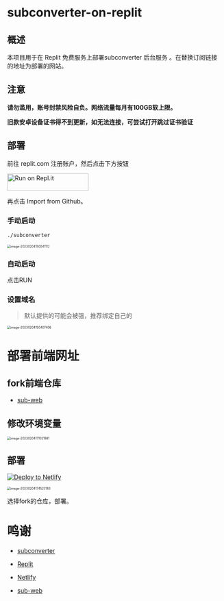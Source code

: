 # subconverter-on-replit

## 概述

本项目用于在 Replit 免费服务上部署subconverter 后台服务 。在替换订阅链接的地址为部署的网站。

## 注意

 **请勿滥用，账号封禁风险自负。网络流量每月有100GB软上限。**

 **旧款安卓设备证书得不到更新，如无法连接，可尝试打开跳过证书验证**

## 部署

前往 replit.com 注册账户，然后点击下方按钮

<a href="https://repl.it/github/Atticus6/subconverter_on_replit">
  <img alt="Run on Repl.it" src="https://repl.it/badge/github/Atticus6/subconverter_on_replit" style="height: 40px; width: 190px;" />
</a>

再点击 Import from Github。

### 手动启动

```bash
./subconverter
```

<img src="https://img.iweec.cn/img/image-20230204150041112.png" alt="image-20230204150041112" style="zoom:50%;" />

### 自动启动

点击RUN

### 设置域名

> 默认提供的可能会被强，推荐绑定自己的

<img src="https://img.iweec.cn/img/image-20230204150407406.png" alt="image-20230204150407406" style="zoom:50%;" />

# 部署前端网址

## fork前端仓库

- [sub-web](https://github.com/Atticus6/sub-web)

## 修改环境变量

<img src="https://img.iweec.cn/img/image-20230204171021981.png" alt="image-20230204171021981" style="zoom:50%;" />

## 部署

[![Deploy to Netlify](https://www.netlify.com/img/deploy/button.svg)](https://app.netlify.com/)

<img src="https://img.iweec.cn/img/image-20230204174523183.png" alt="image-20230204174523183" style="zoom:50%;" />

选择fork的仓库，部署。

# 鸣谢

- [subconverter](https://github.com/tindy2013/subconverter)

- [Replit](https://replit.com/)

- [Netlify](https://app.netlify.com)

- [sub-web](https://github.com/CareyWang/sub-web)